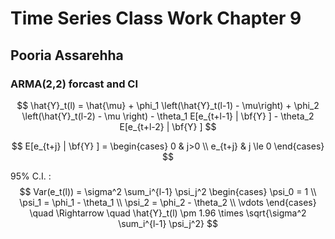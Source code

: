 # Time Series Class Work Chapter 9

## Pooria Assarehha

### ARMA(2,2) forcast and CI

$$ \hat{Y}_t(l) = \hat{\mu} + \phi_1 \left(\hat{Y}_t(l-1) - \mu\right)  + \phi_2  \left(\hat{Y}_t(l-2) - \mu \right) - \theta_1 E[e_{t+l-1} | \bf{Y} ] - \theta_2 E[e_{t+l-2} | \bf{Y} ] $$

$$ E[e_{t+j} | \bf{Y} ] = \begin{cases} 0 & j>0 \\ e_{t+j} & j \le 0  \end{cases} $$

<!-- $$ \hat{Y}_t(l) = C_t(l) + I_t(l) \begin{cases} C_t(l) = C(\phi_1, \phi_2, \theta_1, \theta_2, \bf{Y}) \\ I_t(l) = e_{t+l} + \psi_1 e_{t+l-1} + \psi_2 e_{t+l-2} + \dots\ + \psi_{l-1} e_{t+1} & l \ge 1 \end{cases}  $$ -->


95%  C.I. : $$ Var(e_t(l)) = \sigma^2 \sum_i^{l-1} \psi_j^2 \begin{cases} \psi_0 = 1 \\ \psi_1 = \phi_1 - \theta_1 \\
\psi_2 = \phi_2 - \theta_2 \\ \vdots \end{cases} \quad  \Rightarrow \quad   \hat{Y}_t(l) \pm 1.96 \times \sqrt{\sigma^2 \sum_i^{l-1} \psi_j^2} $$ 

